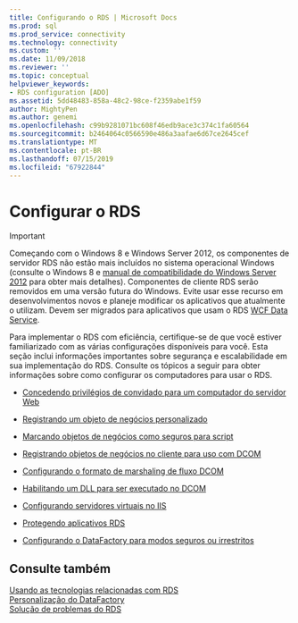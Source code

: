 ```yaml
---
title: Configurando o RDS | Microsoft Docs
ms.prod: sql
ms.prod_service: connectivity
ms.technology: connectivity
ms.custom: ''
ms.date: 11/09/2018
ms.reviewer: ''
ms.topic: conceptual
helpviewer_keywords:
- RDS configuration [ADO]
ms.assetid: 5dd48483-858a-48c2-98ce-f2359abe1f59
author: MightyPen
ms.author: genemi
ms.openlocfilehash: c99b9281071bc608f46edb9ace3c374c1fa60564
ms.sourcegitcommit: b2464064c0566590e486a3aafae6d67ce2645cef
ms.translationtype: MT
ms.contentlocale: pt-BR
ms.lasthandoff: 07/15/2019
ms.locfileid: "67922844"
---
```

# <a name="configuring-rds"></a>Configurar o RDS
> [!IMPORTANT]
>  Começando com o Windows 8 e Windows Server 2012, os componentes de servidor RDS não estão mais incluídos no sistema operacional Windows (consulte o Windows 8 e [manual de compatibilidade do Windows Server 2012](https://www.microsoft.com/download/details.aspx?id=27416) para obter mais detalhes). Componentes de cliente RDS serão removidos em uma versão futura do Windows. Evite usar esse recurso em desenvolvimentos novos e planeje modificar os aplicativos que atualmente o utilizam. Devem ser migrados para aplicativos que usam o RDS [WCF Data Service](https://go.microsoft.com/fwlink/?LinkId=199565).  
  
 Para implementar o RDS com eficiência, certifique-se de que você estiver familiarizado com as várias configurações disponíveis para você. Esta seção inclui informações importantes sobre segurança e escalabilidade em sua implementação do RDS. Consulte os tópicos a seguir para obter informações sobre como configurar os computadores para usar o RDS.  
  
-   [Concedendo privilégios de convidado para um computador do servidor Web](../../../ado/guide/remote-data-service/granting-guest-privileges-to-a-web-server-computer.md)  
  
-   [Registrando um objeto de negócios personalizado](../../../ado/guide/remote-data-service/registering-a-custom-business-object.md)  
  
-   [Marcando objetos de negócios como seguros para script](../../../ado/guide/remote-data-service/marking-business-objects-as-safe-for-scripting.md)  
  
-   [Registrando objetos de negócios no cliente para uso com DCOM](../../../ado/guide/remote-data-service/registering-business-objects-on-the-client-for-use-with-dcom.md)  
  
-   [Configurando o formato de marshaling de fluxo DCOM](../../../ado/guide/remote-data-service/setting-dcom-stream-marshaling-format.md)  
  
-   [Habilitando um DLL para ser executado no DCOM](../../../ado/guide/remote-data-service/enabling-a-dll-to-run-on-dcom.md)  
  
-   [Configurando servidores virtuais no IIS](../../../ado/guide/remote-data-service/configuring-virtual-servers-on-iis.md)  
  
-   [Protegendo aplicativos RDS](../../../ado/guide/remote-data-service/securing-rds-applications.md)  
  
-   [Configurando o DataFactory para modos seguros ou irrestritos](../../../ado/guide/remote-data-service/configuring-datafactory-for-safe-or-unrestricted-modes.md)  
  
## <a name="see-also"></a>Consulte também  
 [Usando as tecnologias relacionadas com RDS](../../../ado/guide/remote-data-service/using-related-technologies-with-rds.md)   
 [Personalização do DataFactory](../../../ado/guide/remote-data-service/datafactory-customization.md)   
 [Solução de problemas do RDS](../../../ado/guide/remote-data-service/troubleshooting-rds.md)


